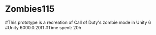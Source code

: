 # Zombies115
#This prototype is a recreation of Call of Duty's zombie mode in Unity 6
#Unity 6000.0.20f1
#Time spent: 20h
